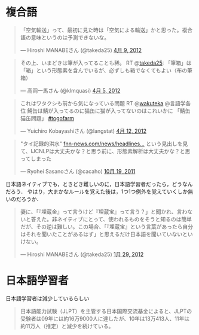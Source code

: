 
# 複合語

<blockquote class="twitter-tweet" lang="ja"><p>「空気輸送」って、最初に見た時は「空気による輸送」かと思った。複合語の意味というのは予測できないな。</p>&mdash; Hiroshi MANABEさん (@takeda25) <a href="https://twitter.com/takeda25/status/189169872847110145" data-datetime="2012-04-09T01:56:26+00:00">4月 9, 2012</a></blockquote>

<blockquote class="twitter-tweet" data-in-reply-to="187762309903564800" lang="ja"><p>その上、いまどきは筆が入ってることも稀。 RT @<a href="https://twitter.com/takeda25">takeda25</a>: 「筆箱」は「箱」という形態素を含んでいるが、必ずしも箱でなくてもよい（布の筆箱）</p>&mdash; 高岡一馬さん (@klmquasi) <a href="https://twitter.com/klmquasi/status/187763143190118400" data-datetime="2012-04-05T04:46:36+00:00">4月 5, 2012</a></blockquote>

<blockquote class="twitter-tweet" lang="ja"><p>これはワタクシも前から気になっている問題 RT @<a href="https://twitter.com/wakuteka">wakuteka</a> @言語学各位 鯖缶は鯖が入ってるのに猫缶に猫が入ってないのはこれいかに 「鯖缶猫缶問題」 <a href="https://twitter.com/search/%23togofarm">#togofarm</a></p>&mdash; Yuichiro Kobayashiさん (@langstat) <a href="https://twitter.com/langstat/status/190330407819022336" data-datetime="2012-04-12T06:48:00+00:00">4月 12, 2012</a></blockquote>

<blockquote class="twitter-tweet" lang="ja"><p>"タイ記録的洪水" <a href="http://t.co/8iqcx4hJ" title="http://www.fnn-news.com/news/headlines/articles/CONN00209813.html">fnn-news.com/news/headlines…</a> という見出しを見て、IJCNLPは大丈夫かな？と思う前に、形態素解析は大丈夫かな？と思ってしまった</p>&mdash; Ryohei Sasanoさん (@cacaho) <a href="https://twitter.com/cacaho/status/126523313135693825" data-datetime="2011-10-19T05:01:23+00:00">10月 19, 2011</a></blockquote>

日本語ネイティブでも，ときどき難しいのに，日本語学習者だったら，どうなんだろう．
やはり，大まかなルールを覚えた後は，1つ1つ例外を覚えていくしか無いのだろうか．

<blockquote class="twitter-tweet" lang="ja"><p>妻に、「『埋蔵金』って言うけど『埋蔵宝』って言う？」と聞かれ、言わないと答えた。非ネイティブにとって、使われるものをそうと知るのは簡単だが、その逆は難しい。この場合、「『埋蔵宝』という言葉があったら自分はそれを聞いたことがあるはず」と思えるだけ日本語を聞いていないといけない。</p>&mdash; Hiroshi MANABEさん (@takeda25) <a href="https://twitter.com/takeda25/status/163621238294589440" data-datetime="2012-01-29T13:55:17+00:00">1月 29, 2012</a></blockquote>

# 日本語学習者

日本語学習者は減少しているらしい

> 日本語能力試験（JLPT）を主管する日本国際交流基金によると、JLPTの受験者は09年には約16万9000人に達したが、10年は13万413人、11年は約11万人（推定）と減少を続けている。
